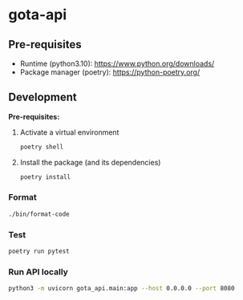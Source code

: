 # gota-api

## Pre-requisites

-   Runtime (python3.10): https://www.python.org/downloads/
-   Package manager (poetry): https://python-poetry.org/

## Development

**Pre-requisites:**

1. Activate a virtual environment
    ```bash
    poetry shell
    ```
1. Install the package (and its dependencies)
    ```bash
    poetry install
    ```

### Format

```bash
./bin/format-code
```

### Test

```bash
poetry run pytest
```

### Run API locally

```bash
python3 -m uvicorn gota_api.main:app --host 0.0.0.0 --port 8080
```
